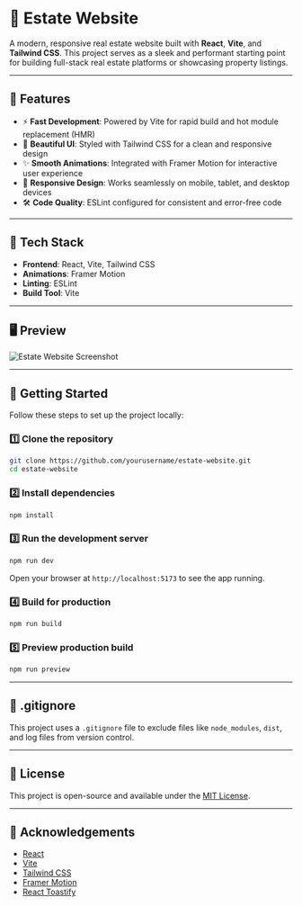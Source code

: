 # 🏡 Estate Website

A modern, responsive real estate website built with **React**, **Vite**, and **Tailwind CSS**. This project serves as a sleek and performant starting point for building full-stack real estate platforms or showcasing property listings.

---

## 🚀 Features

* ⚡️ **Fast Development**: Powered by Vite for rapid build and hot module replacement (HMR)
* 🎨 **Beautiful UI**: Styled with Tailwind CSS for a clean and responsive design
* ✨ **Smooth Animations**: Integrated with Framer Motion for interactive user experience
* 📱 **Responsive Design**: Works seamlessly on mobile, tablet, and desktop devices
* 🛠 **Code Quality**: ESLint configured for consistent and error-free code

---

## 📂 Tech Stack

* **Frontend**: React, Vite, Tailwind CSS
* **Animations**: Framer Motion
* **Linting**: ESLint
* **Build Tool**: Vite

---

## 🖥️ Preview

![Estate Website Screenshot](https://your-screenshot-link.com/preview.png)

---

## 🚧 Getting Started

Follow these steps to set up the project locally:

### 1️⃣ Clone the repository

```bash
git clone https://github.com/yourusername/estate-website.git
cd estate-website
```

### 2️⃣ Install dependencies

```bash
npm install
```

### 3️⃣ Run the development server

```bash
npm run dev
```

Open your browser at `http://localhost:5173` to see the app running.

### 4️⃣ Build for production

```bash
npm run build
```

### 5️⃣ Preview production build

```bash
npm run preview
```

---

## 📜 .gitignore

This project uses a `.gitignore` file to exclude files like `node_modules`, `dist`, and log files from version control.

---

## 📃 License

This project is open-source and available under the [MIT License](LICENSE).

---

## 📣 Acknowledgements

* [React](https://react.dev/)
* [Vite](https://vitejs.dev/)
* [Tailwind CSS](https://tailwindcss.com/)
* [Framer Motion](https://www.framer.com/motion/)
* [React Toastify](https://fkhadra.github.io/react-toastify/)
